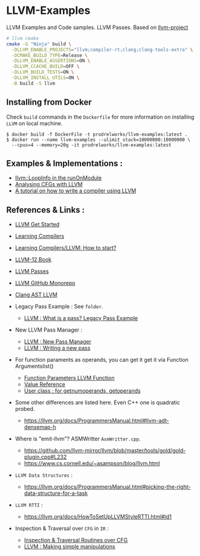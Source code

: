 # LLVM-Examples

LLVM Examples and Code samples. LLVM Passes. Based on [llvm-project](https://github.com/llvm/llvm-project)

```bash
# llvm cmake
cmake -G "Ninja" build \
  -DLLVM_ENABLE_PROJECTS="llvm;compiler-rt;clang;clang-tools-extra" \
  -DCMAKE_BUILD_TYPE=Release \
  -DLLVM_ENABLE_ASSERTIONS=ON \
  -DLLVM_CCACHE_BUILD=OFF \
  -DLLVM_BUILD_TESTS=ON \
  -DLLVM_INSTALL_UTILS=ON \
  -B build -S llvm
```

## Installing from Docker

Check `build` commands in the `Dockerfile` for more information 
on installing `LLVM` on local machine.

```
$ docker build -f DockerFile -t prodrelworks/llvm-examples:latest .
$ docker run --name llvm-examples --ulimit stack=10000000:10000000 \
  --cpus=4 --memory=20g -it prodrelworks/llvm-examples:latest
```

## Examples & Implementations :

- [llvm::LoopInfo in the runOnModule](https://lists.llvm.org/pipermail/llvm-dev/2019-April/131534.html)
- [Analysing CFGs with LLVM](https://eli.thegreenplace.net/2013/09/16/analyzing-function-cfgs-with-llvm)
- [A tutorial on how to write a compiler using LLVM](https://tomassetti.me/a-tutorial-on-how-to-write-a-compiler-using-llvm/)

## References & Links :

- [LLVM Get Started](https://llvm.org/docs/GettingStarted.html)
- [Learning Compilers](https://lowlevelbits.org/how-to-learn-compilers-llvm-edition/)
- [Learning Compilers/LLVM: How to start?](https://www.linkedin.com/pulse/learning-compilersllvm-how-start-sushim-shrivastava)
- [LLVM-12 Book](https://github.com/PacktPublishing/Learn-LLVM-12)
- [LLVM Passes](https://llvm.org/docs/Passes.html)
- [LLVM GitHub Monorepo](https://github.com/llvm/llvm-project)
- [Clang AST LLVM](https://clang.llvm.org/docs/IntroductionToTheClangAST.html)
- Legacy Pass Example : See `folder`.
  - [LLVM : What is a pass? Legacy Pass Example](https://llvm.org/docs/WritingAnLLVMPass.html#introduction-what-is-a-pass)

- New LLVM Pass Manager :
  - [LLVM : New Pass Manager](https://llvm.org/docs/NewPassManager.html)
  - [LLVM : Writing a new pass](https://llvm.org/docs/WritingAnLLVMNewPMPass.html)

- For function paraments as operands, you can get it get it via Function Argumentslist()
  - [Function Parameters LLVM Function](https://llvm.org/doxygen/group__LLVMCCoreValueFunctionParameters.html)
  - [Value Reference](http://llvm.org/doxygen/classllvm_1_1Value.html)
  - [User class : for getnumoperands, getoperands](https://llvm.org/doxygen/classllvm_1_1User.html)

- Some other differences are listed here. Even C++ one is quadratic probed.
  - https://llvm.org/docs/ProgrammersManual.html#llvm-adt-densemap-h

- Where is "emit-llvm"? ASMWritter `AsmWritter.cpp`.
  - https://github.com/llvm-mirror/llvm/blob/master/tools/gold/gold-plugin.cpp#L232
  - https://www.cs.cornell.edu/~asampson/blog/llvm.html

- `LLVM Data Structures` :
  - https://llvm.org/docs/ProgrammersManual.html#picking-the-right-data-structure-for-a-task

- `LLVM RTTI` :
  - https://llvm.org/docs/HowToSetUpLLVMStyleRTTI.html#id1

- Inspection & Traversal over `CFG` in `IR` :
  - [Inspection & Traversal Routines over CFG](https://llvm.org/docs/ProgrammersManual.html#basic-inspection-and-traversal-routines)
  - [LLVM : Making simple manipulations](https://llvm.org/docs/ProgrammersManual.html#making-simple-changes)
